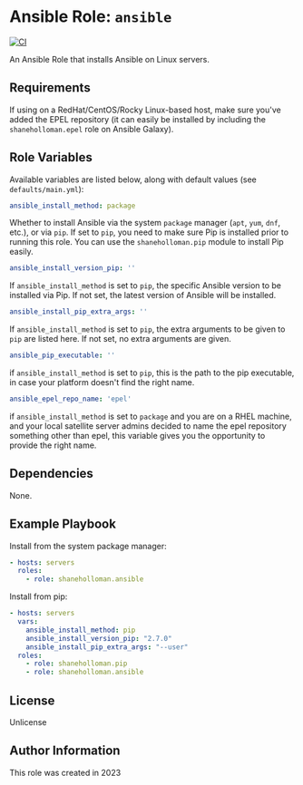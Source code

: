 # Ansible Role: `ansible`

[![CI](https://github.com/shaneholloman/ansible-role-ansible/actions/workflows/ci.yml/badge.svg)](https://github.com/shaneholloman/ansible-role-ansible/actions/workflows/ci.yml)

An Ansible Role that installs Ansible on Linux servers.

## Requirements

If using on a RedHat/CentOS/Rocky Linux-based host, make sure you've added the EPEL repository (it can easily be installed by including the `shaneholloman.epel` role on Ansible Galaxy).

## Role Variables

Available variables are listed below, along with default values (see `defaults/main.yml`):

```yml
ansible_install_method: package
```

Whether to install Ansible via the system `package` manager (`apt`, `yum`, `dnf`, etc.), or via `pip`. If set to `pip`, you need to make sure Pip is installed prior to running this role. You can use the `shaneholloman.pip` module to install Pip easily.

```yml
ansible_install_version_pip: ''
```

If `ansible_install_method` is set to `pip`, the specific Ansible version to be installed via Pip. If not set, the latest version of Ansible will be installed.

```yml
ansible_install_pip_extra_args: ''
```

If `ansible_install_method` is set to `pip`, the extra arguments to be given to `pip` are listed here. If not set, no extra arguments are given.

```yml
ansible_pip_executable: ''
```

if `ansible_install_method` is set to `pip`, this is the path to the pip executable, in case your platform doesn't find the right name.

```yml
ansible_epel_repo_name: 'epel'
```

if `ansible_install_method` is set to `package` and you are on a RHEL machine, and your local satellite server admins decided to name the epel repository something other than epel, this variable gives you the opportunity to provide the right name.

## Dependencies

None.

## Example Playbook

Install from the system package manager:

```yml
- hosts: servers
  roles:
    - role: shaneholloman.ansible
```

Install from pip:

```yml
- hosts: servers
  vars:
    ansible_install_method: pip
    ansible_install_version_pip: "2.7.0"
    ansible_install_pip_extra_args: "--user"
  roles:
    - role: shaneholloman.pip
    - role: shaneholloman.ansible
```

## License

Unlicense

## Author Information

This role was created in 2023
